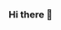 ### Hi there 👋

<!--
**vvamu/vvamu** is a ✨ _special_ ✨ repository because its `README.md` (this file) appears on your GitHub profile.

Here are some ideas to get you started:

- 🔭 I’m currently working on ...
- 🌱 I’m currently learning in BSTU
- 👯 I’m looking to collaborate on ...
- 🤔 I’m looking for help with my ASP project
- 💬 Ask me about ...
- 📫 How to reach me: ...
- 😄 Pronouns: ...
- ⚡ Fun fact: Im 19 years old and I have the husband
-->
